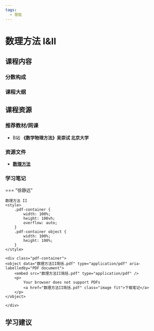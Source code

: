 ```yaml
---
tags:
  - 慧能
---
```


# 数理方法 I&II

## 课程内容

### 分数构成

### 课程大纲


## 课程资源

### 推荐教材/网课

- B站 **《数学物理方法》吴崇试 北京大学**

### 资源文件

- [**数理方法**](https://pan.baidu.com/s/1tfnoXeHc_GLfHFu_kdNQOQ?pwd=k9zw)

### 学习笔记

=== "徐静远"

    数理方法 II
    <style>
        .pdf-container {
            width: 100%;
            height: 100vh;
            overflow: auto;
        }
        .pdf-container object {
            width: 100%;
            height: 100%;
        }
    </style>

    <div class="pdf-container">
    <object data="数理方法II简括.pdf" type="application/pdf" aria-labelledby="PDF document">
        <embed src="数理方法II简括.pdf" type="application/pdf" />
        <p>
            Your browser does not support PDFs
            <a href="数理方法II简括.pdf" class="image fit">下载笔记</a>
        </p>
    </object>

    </div>

## 学习建议

